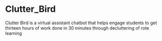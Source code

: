 # Clutter_Bird
Clutter Bird is a virtual assistant chatbot that helps engage students to get thirteen hours of work done in 30 minutes through decluttering of rote learning
